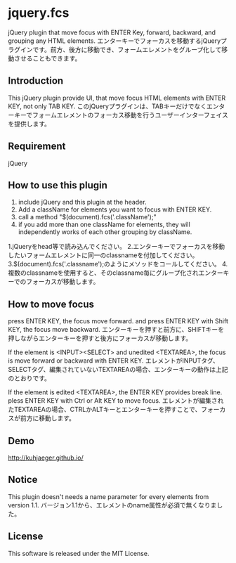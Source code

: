# jquery.fcs
jQuery plugin that move focus with ENTER Key, forward, backward, and grouping any HTML elements.
エンターキーでフォーカスを移動するjQueryプラグインです。前方、後方に移動でき、フォームエレメントをグループ化して移動させることもできます。

## Introduction
This jQuery plugin provide UI, that move focus HTML elements with ENTER KEY, not only TAB KEY.
このjQueryプラグインは、TABキーだけでなくエンターキーでフォームエレメントのフォーカス移動を行うユーザーインターフェイスを提供します。

## Requirement
jQuery

## How to use this plugin
1. include jQuery and this plugin at the header.
2. Add a className for elements you want to focus with ENTER KEY.
3. call a method "$(document).fcs('.className');"
4. if you add more than one className for elements, they will independently works of each other grouping by className. 

1.jQueryをhead等で読み込んでください。
2.エンターキーでフォーカスを移動したいフォームエレメントに同一のclassnameを付加してください。
3.$(document).fcs('.classname');のようにメソッドをコールしてください。
4.複数のclassnameを使用すると、そのclassname毎にグループ化されエンターキーでのフォーカスが移動します。


## How to move focus
press ENTER KEY, the focus move forward. and press ENTER KEY with Shift KEY, the focus move backward.
エンターキーを押すと前方に、SHIFTキーを押しながらエンターキーを押すと後方にフォーカスが移動します。

If the element is &lt;INPUT&gt;&lt;SELECT&gt; and unedited &lt;TEXTAREA&gt;, the focus is move forward or backward with ENTER KEY.
エレメントがINPUTタグ、SELECTタグ、編集されていないTEXTAREAの場合、エンターキーの動作は上記のとおりです。

If the element is edited &lt;TEXTAREA&gt;, the ENTER KEY provides break line. pless ENTER KEY with Ctrl or Alt KEY to move focus.
エレメントが編集されたTEXTAREAの場合、CTRLかALTキーとエンターキーを押すことで、フォーカスが前方に移動します。

## Demo
http://kuhjaeger.github.io/

## Notice
This plugin doesn't needs a name parameter for every elements from version 1.1.
バージョン1.1から、エレメントのname属性が必須で無くなりました。

## License
This software is released under the MIT License.


